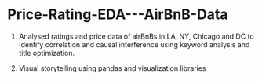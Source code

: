 # Price-Rating-EDA---AirBnB-Data
1.	Analysed ratings and price data of airBnBs in LA, NY, Chicago and DC to identify correlation and causal interference using keyword analysis and title optimization.

2.	Visual storytelling using pandas and visualization libraries
